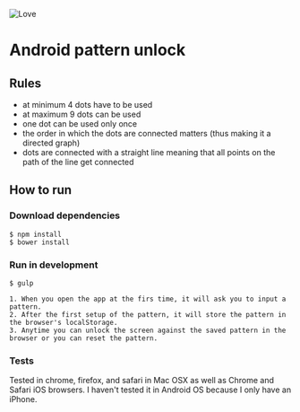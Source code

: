 ![Love](https://img.shields.io/badge/Made%20with-%E2%99%A5-red.svg)

Android pattern unlock
======================

## Rules
- at minimum 4 dots have to be used
- at maximum 9 dots can be used
- one dot can be used only once
- the order in which the dots are connected matters (thus making it a directed graph)
- dots are connected with a straight line meaning that all points on the path of the line get connected

## How to run
### Download dependencies

```
$ npm install
$ bower install
```

### Run in development

```
$ gulp
```

    1. When you open the app at the firs time, it will ask you to input a pattern.
    2. After the first setup of the pattern, it will store the pattern in the browser's localStorage.
    3. Anytime you can unlock the screen against the saved pattern in the browser or you can reset the pattern. 

### Tests

Tested in chrome, firefox, and safari in Mac OSX as well as Chrome and Safari iOS browsers. I haven't tested it in Android OS because I only have an iPhone.

